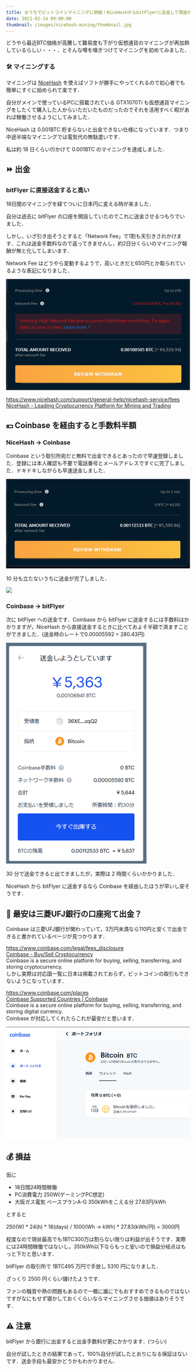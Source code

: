 ```yaml
---
title: おうちでビットコインマイニングに挑戦！NiceHashからbitFlyerに送金して現金化した
date: 2021-02-14 09:00:00
thumbnail: /images/nicehash-mining/thumbnail.jpg
---
```


どうやら最近BTC価格が高騰して難易度も下がり仮想通貨のマイニングが再加熱しているらしい・・・．とそんな噂を嗅ぎつけてマイニングを初めてみました．

<!-- more -->

### 🛠 マイニングする

マイニングは [NiceHash](http://nicehash.com/) を使えばソフトが勝手にやってくれるので初心者でも簡単にすぐに始められて楽です．

自分がメインで使っているPCに搭載されている GTX1070Ti も仮想通貨マイニングをしたくて購入した人からいただいたものだったのでそれを活用すべく暇があれば稼働させるようにしてみました．

NiceHash は 0.001BTC 貯まらないと出金できない仕様になっています．つまり中途半端なマイニングでは電気代の無駄遣いです．

私は約 18 日くらい(!)かけて 0.001BTC のマイニングを達成しました．

## ⏩ 出金

### bitFlyer に直接送金すると高い

18日間のマイニングを経てついに日本円に変える時が来ました．

自分は過去に bitFlyer の口座を開設していたのでこれに送金させるつもりでいました．

しかし，いざ引き出そうとすると「Network Fee」で1割も天引きされかけます．これは送金手数料なので返ってきませんし，約2日分くらいのマイニング報酬が無と化してしまいます．

Network Fee はどうやら変動するようで，高いときだと650円とか取られているような表記になりました．

![](/images/nicehash-mining/fee1.png)

<div class="bcard-wrapper"><span class="bcard-header withgfav"><div class="bcard-favicon" style="background-image: url(https://www.google.com/s2/favicons?domain=https://www.nicehash.com/support/general-help/nicehash-service/fees)"></div><div class="bcard-site"><a href="https://www.nicehash.com/support/general-help/nicehash-service/fees" rel="nofollow" target="_blank"></a></div><div class="bcard-url"><a href="https://www.nicehash.com/support/general-help/nicehash-service/fees" rel="nofollow" target="_blank">https://www.nicehash.com/support/general-help/nicehash-service/fees</a></div></span><span class="bcard-main"><div class="bcard-title"><a href="https://www.nicehash.com/support/general-help/nicehash-service/fees" rel="nofollow" target="_blank">NiceHash - Leading Cryptocurrency Platform for Mining and Trading</a></div><div class="bcard-description"></div></span></div>



## 💴 Coinbase を経由すると手数料半額

### NiceHash → Coinbase

Coinbase という取引所宛だと無料で出金できるとあったので早速登録しました．登録には本人確認も不要で電話番号とメールアドレスですぐに完了しました．ドキドキしながらも早速送金しました．

![](/images/nicehash-mining/fee2.png)

10 分も立たないうちに送金が完了しました．

![](/images/nicehash-mining/coinbase.png)

### Coinbase → bitFlyer

次に bitFlyer への送金です．Coinbase から bitFlyer に送金するには手数料はかかりますが，NiceHash から直接送金するときに比べておよそ半額で済ますことができました．(送金時のレートで0.00005592 = 280.43円)

![](/images/nicehash-mining/coinbase2.png)

30 分で送金できると出てきましたが，実際は 2 時間くらいかかりました．

NiceHash から bitFlyer に送金するなら Coinbase を経由したほうが早いし安そうです．

## 🏦 最安は三菱UFJ銀行の口座宛て出金？

Coinbase は三菱UFJ銀行が関わっていて，3万円未満なら110円と安くで出金できると書かれているページが見つかります．
[<div class="bcard-wrapper"><span class="bcard-header withgfav"><div class="bcard-favicon" style="background-image: url(https://www.google.com/s2/favicons?domain=https://www.coinbase.com/legal/fees_disclosure)"></div><div class="bcard-site"><a href="https://www.coinbase.com/legal/fees_disclosure" rel="nofollow" target="_blank"></a></div><div class="bcard-url"><a href="https://www.coinbase.com/legal/fees_disclosure" rel="nofollow" target="_blank">https://www.coinbase.com/legal/fees_disclosure</a></div></span><span class="bcard-main withogimg"><div class="bcard-title"><a href="https://www.coinbase.com/legal/fees_disclosure" rel="nofollow" target="_blank">Coinbase - Buy/Sell Cryptocurrency</a></div><div class="bcard-description">Coinbase is a secure online platform for buying, selling, transferring, and storing cryptocurrency.</div><a href="https://www.coinbase.com/legal/fees_disclosure" rel="nofollow" target="_blank"><div class="bcard-img" style="background-image: url(https://www.coinbase.com/img/og-default.jpg)"></div></a></span></div>](https://www.coinbase.com/legal/fees_disclosure)
しかし実際は対応国一覧に日本は掲載されておらず，ビットコインの取引もできないようになっています．
<div class="bcard-wrapper"><span class="bcard-header withgfav"><div class="bcard-favicon" style="background-image: url(https://www.google.com/s2/favicons?domain=https://www.coinbase.com/places)"></div><div class="bcard-site"><a href="https://www.coinbase.com/places" rel="nofollow" target="_blank"></a></div><div class="bcard-url"><a href="https://www.coinbase.com/places" rel="nofollow" target="_blank">https://www.coinbase.com/places</a></div></span><span class="bcard-main withogimg"><div class="bcard-title"><a href="https://www.coinbase.com/places" rel="nofollow" target="_blank">Coinbase Supported Countries | Coinbase</a></div><div class="bcard-description">Coinbase is a secure online platform for buying, selling, transferring, and storing digital currency.</div><a href="https://www.coinbase.com/places" rel="nofollow" target="_blank"><div class="bcard-img" style="background-image: url(https://www.coinbase.com/img/og-default.jpg)"></div></a></span></div>
Coinbase が対応してくれたらこれが最安だと思います．

![](/images/nicehash-mining/coinbase3.png)


## 💰 損益

仮に

- 18日間24時間稼働
- PC消費電力 250W(ゲーミングPC想定)
- 大阪ガス電気 ベースプランA-G 350kWhをこえる分 27.83円/kWh

とすると

250(W) * 24(h) * 18(days) / 1000(Wh → kWh) * 27.83(kWh/円) = 3000円

程度なので現状最高でも1BTC300万は割らない限りは利益が出そうです．実際には24時間稼働ではないし，350kWh以下ならもっと安いので損益分岐点はもっと下だと思います．

bitFlyer の取引所で 1BTC495 万円で手放し 5310 円になりました．

ざっくり 2500 円くらい儲けたようです．

ファンの騒音や熱の問題もあるので一概に誰にでもおすすめできるものではないですがなにもせず寝かしておくくらいならマイニングさせる価値はありそうです．

## ⚠ 注意

bitFlyer から銀行に出金すると出金手数料が更にかかります．(つらい)

自分が試したときの結果であって，100%自分が試したとおりになる保証はないです．送金手段も最安かどうかもわかりません．

